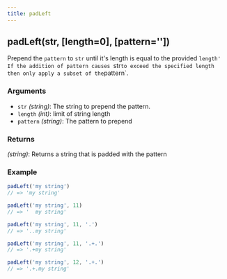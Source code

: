 ```yaml
---
title: padLeft
---
```


## padLeft(str, [length=0], [pattern=''])

Prepend the `pattern` to `str` until it's length is equal to the provided `length'
If the addition of pattern causes `str` to exceed the specified length then only apply a subset of the `pattern`.


### Arguments
* `str` *(string)*: The string to prepend the pattern.
* `length` *(int)*: limit of string length
* `pattern` *(string)*: The pattern to prepend

### Returns
*(string)*: Returns a string that is padded with the pattern


### Example
```js
padLeft('my string')
// => 'my string'

padLeft('my string', 11)
// => '  my string'

padLeft('my string', 11, '.')
// => '..my string'

padLeft('my string', 11, '.+.')
// => '.+my string'

padLeft('my string', 12, '.+.')
// => '.+.my string'
```
